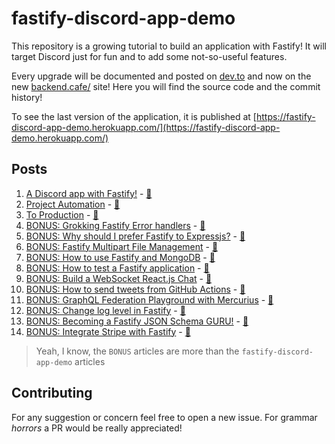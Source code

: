 # fastify-discord-app-demo

This repository is a growing tutorial to build an application with Fastify!
It will target Discord just for fun and to add some not-so-useful features.

Every upgrade will be documented and posted on [dev.to](https://dev.to/eomm) and now on the new [backend.cafe/](https://backend.cafe/) site!
Here you will find the source code and the commit history!

To see the last version of the application, it is published at [https://fastify-discord-app-demo.herokuapp.com/](https://fastify-discord-app-demo.herokuapp.com/) 

## Posts

1. [A Discord app with Fastify!](https://dev.to/eomm/a-discord-app-with-fastify-3h8c) - [📝](./posts/01-init-application.md)
1. [Project Automation](https://dev.to/eomm/project-automation-2bee) - [📝](./posts/02-project-automation.md)
1. [To Production](https://dev.to/eomm/fastify-demo-goes-to-production-499c) - [📝](./posts/03-to-production.md)
1. [BONUS: Grokking Fastify Error handlers](https://dev.to/eomm/fastify-error-handlers-53ol) - [📝](./posts/bonus-error-handler.md)
1. [BONUS: Why should I prefer Fastify to Expressjs?](https://dev.to/eomm/why-should-i-prefer-fastify-to-expressjs-44c4) - [📝](./posts/bonus-why-fastify.md)
1. [BONUS: Fastify Multipart File Management](https://backend.cafe/fastify-multipart-upload) - [📝](./posts/bonus-multipart-breakdown.md)
1. [BONUS: How to use Fastify and MongoDB](https://backend.cafe/how-to-use-fastify-and-mongodb) - [📝](./posts/bonus-mongodb.md)
1. [BONUS: How to test a Fastify application](https://backend.cafe/how-to-test-a-fastify-application) - [📝](./posts/bonus-mongodb-test.md)
1. [BONUS: Build a WebSocket React.js Chat](https://backend.cafe/fastify-websocket-react-chat) - [📝](./posts/bonus-web-socket-chat.md)
1. [BONUS: How to send tweets from GitHub Actions](https://backend.cafe/how-to-send-tweets-from-github-actions) - [📝](./posts/bonus-tweet-new-releases.md)
1. [BONUS: GraphQL Federation Playground with Mercurius](https://backend.cafe/graphql-federation-playground-with-mercurius) - [📝](./bonus/graphql-federation/README.md)
1. [BONUS: Change log level in Fastify](https://backend.cafe/how-to-change-the-log-level-at-runtime-in-fastify) - [📝](./posts/bonus-change-log-level.md)
1. [BONUS: Becoming a Fastify JSON Schema GURU!](https://backend.cafe/becoming-a-fastify-json-schema-guru) - [📝](./posts/bonus-schema-guru.md)
1. [BONUS: Integrate Stripe with Fastify](https://backend.cafe/integrate-stripe-with-fastify) - [📝](./posts/bonus-stripe.md)


> Yeah, I know, the `BONUS` articles are more than the `fastify-discord-app-demo` articles

## Contributing

For any suggestion or concern feel free to open a new issue.
For grammar _horrors_ a PR would be really appreciated!
